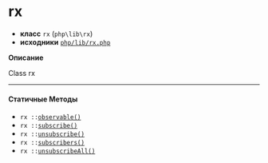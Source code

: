 # rx

- **класс** `rx` (`php\lib\rx`)
- **исходники** [`php/lib/rx.php`](./src/main/resources/JPHP-INF/sdk/php/lib/rx.php)

**Описание**

Class rx

---

#### Статичные Методы

- `rx ::`[`observable()`](#method-observable)
- `rx ::`[`subscribe()`](#method-subscribe)
- `rx ::`[`unsubscribe()`](#method-unsubscribe)
- `rx ::`[`subscribers()`](#method-subscribers)
- `rx ::`[`unsubscribeAll()`](#method-unsubscribeall)